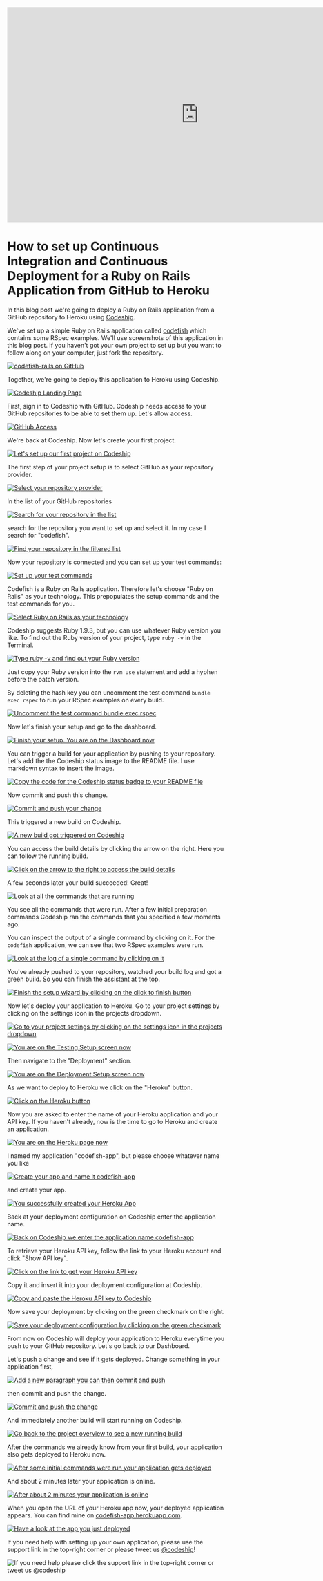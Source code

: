 












<iframe src="http://player.vimeo.com/video/" height="498" width="885" allowfullscreen="" frameborder="0"></iframe>

How to set up Continuous Integration and Continuous Deployment for a Ruby on Rails Application from GitHub to Heroku
======================

In this blog post we're going to deploy a Ruby on Rails application from a GitHub repository to Heroku using [Codeship][codeship].





We've set up a simple Ruby on Rails application called [codefish][codefish-repo] which contains some RSpec examples. We'll use screenshots of this application in this blog post. If you haven't got your own project to set up but you want to follow along on your computer, just fork the repository.

[![codefish-rails on GitHub][screenshot-repository]][screenshot-repository]





Together, we're going to deploy this application to Heroku using Codeship.

[![Codeship Landing Page][screenshot-codefish-landingpage]][screenshot-codefish-landingpage]

First, sign in to Codeship with GitHub. Codeship needs access to your GitHub repositories to be able to set them up. Let's allow access.

[![GitHub Access][screenshot-oauth]][screenshot-oauth]

We're back at Codeship. Now let's create your first project.

[![Let's set up our first project on Codeship][screenshot-codeship-welcome]][screenshot-codeship-welcome]





The first step of your project setup is to select GitHub as your repository provider.

[![Select your repository provider][screenshot-repo-provider-selection]][screenshot-repo-provider-selection]

In the list of your GitHub repositories

[![Search for your repository in the list][screenshot-repo-selection]][screenshot-repo-selection]

search for the repository you want to set up and select it. In my case I search for "codefish".

[![Find your repository in the filtered list][screenshot-repo-selection-filtered]][screenshot-repo-selection-filtered]

Now your repository is connected and you can set up your test commands:

[![Set up your test commands][screenshot-codeship-technology]][screenshot-codeship-technology]

Codefish is a Ruby on Rails application. Therefore let's choose "Ruby on Rails" as your technology. This prepopulates the setup commands and the test commands for you.

[![Select Ruby on Rails as your technology][screenshot-codeship-technology-selected]][screenshot-codeship-technology-selected]





Codeship suggests Ruby 1.9.3, but you can use whatever Ruby version you like. To find out the Ruby version of your project, type `ruby -v` in the Terminal.

[![Type ruby -v and find out your Ruby version][screenshot-technology-version]][screenshot-technology-version]

Just copy your Ruby version into the `rvm use` statement and add a hyphen before the patch version.

By deleting the hash key you can uncomment the test command `bundle exec rspec` to run your RSpec examples on every build.

[![Uncomment the test command `bundle exec rspec`][screenshot-test-commands]][screenshot-test-commands]





Now let's finish your setup and go to the dashboard.

[![Finish your setup. You are on the Dashboard now][screenshot-codeship-dasboard]][screenshot-codeship-dasboard]





You can trigger a build for your application by pushing to your repository. Let's add the the Codeship status image to the README file. I use markdown syntax to insert the image.

[![Copy the code for the Codeship status badge to your README file][screenshot-codeship-image]][screenshot-codeship-image]

Now commit and push this change.

[![Commit and push your change][screenshot-codeship-push]][screenshot-codeship-push]

This triggered a new build on Codeship.

[![A new build got triggered on Codeship][screenshot-first-build-running]][screenshot-first-build-running]

You can access the build details by clicking the arrow on the right. Here you can follow the running build.

[![Click on the arrow to the right to access the build details][screenshot-first-build-running-details]][screenshot-first-build-running-details]

A few seconds later your build succeeded! Great!

[![Look at all the commands that are running][screenshot-first-build-finished]][screenshot-first-build-finished]

You see all the commands that were run. After a few initial preparation commands Codeship ran the commands that you specified a few moments ago.





You can inspect the output of a single command by clicking on it. For the `codefish` application, we can see that two RSpec examples were run.

[![Look at the log of a single command by clicking on it][screenshot-build-log]][screenshot-build-log]





You've already pushed to your repository, watched your build log and got a green build. So you can finish the assistant at the top.

[![Finish the setup wizard by clicking on the click to finish button][screenshot-build-without-road-to-success]][screenshot-build-without-road-to-success]





Now let's deploy your application to Heroku. Go to your project settings by clicking on the settings icon in the projects dropdown.

[![Go to your project settings by clicking on the settings icon in the projects dropdown][screenshot-go-to-project-settings]][screenshot-go-to-project-settings]

[![You are on the Testing Setup screen now][screenshot-project-settings]][screenshot-project-settings]

Then navigate to the "Deployment" section.

[![You are on the Deployment Setup screen now][screenshot-deployment-settings]][screenshot-deployment-settings]

As we want to deploy to Heroku we click on the "Heroku" button.

[![Click on the Heroku button][screenshot-new-deployment]][screenshot-new-deployment]





Now you are asked to enter the name of your Heroku application and your API key. If you haven't already, now is the time to go to Heroku and create an application.

[![You are on the Heroku page now][screenshot-heroku-apps]][screenshot-heroku-apps]

I named my application "codefish-app", but please choose whatever name you like

[![Create your app and name it codefish-app][screenshot-create-heroku-app]][screenshot-create-heroku-app]

and create your app.

[![You successfully created your Heroku App][screenshot-heroku-app-created]][screenshot-heroku-app-created]

Back at your deployment configuration on Codeship enter the application name.

[![Back on Codeship we enter the application name codefish-app][screenshot-heroku-deployment-name]][screenshot-heroku-deployment-name]

To retrieve your Heroku API key, follow the link to your Heroku account and click "Show API key".

[![Click on the link to get your Heroku API key][screenshot-show-api-key]][screenshot-show-api-key]

Copy it and insert it into your deployment configuration at Codeship.





[![Copy and paste the Heroku API key to Codeship][screenshot-complete-deployment]][screenshot-complete-deployment]

Now save your deployment by clicking on the green checkmark on the right.

[![Save your deployment configuration by clicking on the green checkmark][screenshot-saved-deployment]][screenshot-saved-deployment]

From now on Codeship will deploy your application to Heroku everytime you push to your GitHub repository.
Let's go back to our Dashboard.





Let's push a change and see if it gets deployed. Change something in your application first,

[![Add a new paragraph you can then commit and push][screenshot-added-paragraph]][screenshot-added-paragraph]

then commit and push the change.

[![Commit and push the change][screenshot-commit-and-push-paragraph]][screenshot-commit-and-push-paragraph]





And immediately another build will start running on Codeship.

[![Go back to the project overview to see a new running build][screenshot-deploy-build-started]][screenshot-deploy-build-started]

After the commands we already know from your first build, your application also gets deployed to Heroku now.

[![After some initial commands were run your application gets deployed][screenshot-build-deployment]][screenshot-build-deployment]

And about 2 minutes later your application is online.

[![After about 2 minutes your application is online][screenshot-build-deployment-complete]][screenshot-build-deployment-complete]





When you open the URL of your Heroku app now, your deployed application appears. You can find mine on [codefish-app.herokuapp.com][codefish-live].

[![Have a look at the app you just deployed][screenshot-deployed-application]][screenshot-deployed-application]

If you need help with setting up your own application, please use the support link in the top-right corner or please tweet us [@codeship][codeship-twitter]!

![If you need help please click the support link in the top-right corner or tweet us @codeship][screenshot-build-deployment-complete]



 [codeship]: https://www.codeship.io/
 [codeship-twitter]: http://www.twitter.com/codeship
 
 [codefish-repo]: https://github.com/codeship-tutorials/codefish-rails
 
 
 [codefish-live]: http://codefish-app.herokuapp.com
 
 [screenshot-repository]: https://raw.githubusercontent.com/codeship/screencast-storyboards/rails-github-heroku/screenshots/github/codefish-rails/repository.png
 [screenshot-codefish-landingpage]: https://raw.githubusercontent.com/codeship/screencast-storyboards/rails-github-heroku/screenshots/codeship-landingpage.png
 [screenshot-oauth]: https://raw.githubusercontent.com/codeship/screencast-storyboards/rails-github-heroku/screenshots/github/oauth.png
 [screenshot-codeship-welcome]: https://raw.githubusercontent.com/codeship/screencast-storyboards/rails-github-heroku/screenshots/codeship-welcome.png
 [screenshot-repo-provider-selection]: https://raw.githubusercontent.com/codeship/screencast-storyboards/rails-github-heroku/screenshots/github/repo-provider-selection.png
 [screenshot-repo-selection]: https://raw.githubusercontent.com/codeship/screencast-storyboards/rails-github-heroku/screenshots/repo-selection.png
 [screenshot-repo-selection-filtered]: https://raw.githubusercontent.com/codeship/screencast-storyboards/rails-github-heroku/screenshots/rails/codefish-rails-selection-filtered.png
 [screenshot-codeship-technology]: https://raw.githubusercontent.com/codeship/screencast-storyboards/rails-github-heroku/screenshots/codeship-technology.png
 [screenshot-codeship-technology-selected]: https://raw.githubusercontent.com/codeship/screencast-storyboards/rails-github-heroku/screenshots/rails/codeship-technology.png
 [screenshot-technology-version]: https://raw.githubusercontent.com/codeship/screencast-storyboards/rails-github-heroku/screenshots/rails/technology-version.png
 [screenshot-test-commands]: https://raw.githubusercontent.com/codeship/screencast-storyboards/rails-github-heroku/screenshots/rails/test-commands.png
 [screenshot-codeship-dasboard]: https://raw.githubusercontent.com/codeship/screencast-storyboards/rails-github-heroku/screenshots/github/codefish-rails/codeship-dashboard.png
 [screenshot-codeship-image]: https://raw.githubusercontent.com/codeship/screencast-storyboards/rails-github-heroku/screenshots/rails/codeship-image.png
 [screenshot-codeship-push]: https://raw.githubusercontent.com/codeship/screencast-storyboards/rails-github-heroku/screenshots/github/codefish-rails/push.png
 [screenshot-first-build-running]: https://raw.githubusercontent.com/codeship/screencast-storyboards/rails-github-heroku/screenshots/rails/first-build-running.png
 [screenshot-first-build-running-details]: https://raw.githubusercontent.com/codeship/screencast-storyboards/rails-github-heroku/screenshots/github/codefish-rails/first-build-running-details.png
 [screenshot-first-build-finished]: https://raw.githubusercontent.com/codeship/screencast-storyboards/rails-github-heroku/screenshots/github/codefish-rails/first-build-finished.png
 [screenshot-build-log]: https://raw.githubusercontent.com/codeship/screencast-storyboards/rails-github-heroku/screenshots/github/codefish-rails/build-log.png
 [screenshot-build-without-road-to-success]: https://raw.githubusercontent.com/codeship/screencast-storyboards/rails-github-heroku/screenshots/github/codefish-rails/build-without-road-to-success.png
 [screenshot-go-to-project-settings]: https://raw.githubusercontent.com/codeship/screencast-storyboards/rails-github-heroku/screenshots/github/codefish-rails/go-to-project-settings.png
 [screenshot-project-settings]: https://raw.githubusercontent.com/codeship/screencast-storyboards/rails-github-heroku/screenshots/rails/project-settings.png
 [screenshot-deployment-settings]: https://raw.githubusercontent.com/codeship/screencast-storyboards/rails-github-heroku/screenshots/rails/deployment-settings.png
 [screenshot-new-deployment]: https://raw.githubusercontent.com/codeship/screencast-storyboards/rails-github-heroku/screenshots/rails/heroku/new-deployment.png
 [screenshot-heroku-apps]: https://raw.githubusercontent.com/codeship/screencast-storyboards/rails-github-heroku/screenshots/heroku/heroku-apps.png
 [screenshot-create-heroku-app]: https://raw.githubusercontent.com/codeship/screencast-storyboards/rails-github-heroku/screenshots/heroku/create-heroku-app.png
 [screenshot-heroku-app-created]: https://raw.githubusercontent.com/codeship/screencast-storyboards/rails-github-heroku/screenshots/heroku/heroku-app-created.png
 [screenshot-heroku-deployment-name]: https://raw.githubusercontent.com/codeship/screencast-storyboards/rails-github-heroku/screenshots/rails/heroku/heroku-deployment-name.png
 [screenshot-show-api-key]: https://raw.githubusercontent.com/codeship/screencast-storyboards/rails-github-heroku/screenshots/heroku/show-api-key.png
 [screenshot-complete-deployment]: https://raw.githubusercontent.com/codeship/screencast-storyboards/rails-github-heroku/screenshots/rails/heroku/complete-deployment.png
 [screenshot-saved-deployment]: https://raw.githubusercontent.com/codeship/screencast-storyboards/rails-github-heroku/screenshots/rails/heroku/saved-deployment.png
 [screenshot-added-paragraph]: https://raw.githubusercontent.com/codeship/screencast-storyboards/rails-github-heroku/screenshots/rails/added-paragraph.png
 [screenshot-commit-and-push-paragraph]: https://raw.githubusercontent.com/codeship/screencast-storyboards/rails-github-heroku/screenshots/github/rails/commit-and-push-paragraph.png
 [screenshot-deploy-build-started]: https://raw.githubusercontent.com/codeship/screencast-storyboards/rails-github-heroku/screenshots/rails/heroku/deploy-build-started.png
 [screenshot-build-deployment]: https://raw.githubusercontent.com/codeship/screencast-storyboards/rails-github-heroku/screenshots/rails/heroku/build-deployment.png
 [screenshot-build-deployment-complete]: https://raw.githubusercontent.com/codeship/screencast-storyboards/rails-github-heroku/screenshots/rails/heroku/build-deployment-complete.png
 [screenshot-deployed-application]: https://raw.githubusercontent.com/codeship/screencast-storyboards/rails-github-heroku/screenshots/rails/heroku/deployed-application.png
 [screenshot-select-post-hook]: https://raw.githubusercontent.com/codeship/screencast-storyboards/rails-github-heroku/screenshots/github/codefish-rails/select-post-hook.png
 [screenshot-paste-hook-url]: https://raw.githubusercontent.com/codeship/screencast-storyboards/rails-github-heroku/screenshots/github/codefish-rails/paste-hook-url.png
 [screenshot-hook-added]: https://raw.githubusercontent.com/codeship/screencast-storyboards/rails-github-heroku/screenshots/github/codefish-rails/hook-added.png
 [screenshot-deployment-username]: https://raw.githubusercontent.com/codeship/screencast-storyboards/rails-github-heroku/screenshots/rails/heroku/username.png
 [screenshot-create-deployment-token]: https://raw.githubusercontent.com/codeship/screencast-storyboards/rails-github-heroku/screenshots/rails/heroku/create-token.png
 [screenshot-add-deployment-config]: https://raw.githubusercontent.com/codeship/screencast-storyboards/rails-github-heroku/screenshots/heroku/add-config.png
 [screenshot-commit-and-push-deployment-config]: https://raw.githubusercontent.com/codeship/screencast-storyboards/rails-github-heroku/screenshots/github/codefish-rails/heroku/commit-and-push-deployment-config.png
 [screenshot-dotcloud-api-key]: https://raw.githubusercontent.com/codeship/screencast-storyboards/rails-github-heroku/screenshots/heroku/api-key.png
 [screenshot-dotcloud-deployment-api-key]: https://raw.githubusercontent.com/codeship/screencast-storyboards/rails-github-heroku/screenshots/rails/heroku/deployment-api-key.png
 [screenshot-dotcloud-yml]: https://raw.githubusercontent.com/codeship/screencast-storyboards/rails-github-heroku/screenshots/rails/heroku/dotcloud-yml.png
 [screenshot-dotcloud-wsgi-py]: https://raw.githubusercontent.com/codeship/screencast-storyboards/rails-github-heroku/screenshots/rails/heroku/wsgi-py.png
 [screenshot-deployment-documentation-page]: https://raw.githubusercontent.com/codeship/screencast-storyboards/rails-github-heroku/screenshots/rails/heroku/documentation-page.png
 [screenshot-empty-deployment]: https://raw.githubusercontent.com/codeship/screencast-storyboards/rails-github-heroku/screenshots/rails/heroku/empty-deployment.png
 [screenshot-deployment-home-page]: https://raw.githubusercontent.com/codeship/screencast-storyboards/rails-github-heroku/screenshots/heroku/home-page.png
 [screenshot-new-deployment-app]: https://raw.githubusercontent.com/codeship/screencast-storyboards/rails-github-heroku/screenshots/rails/heroku/new-deployment-app.png
 [screenshot-deployment-oauth]: https://raw.githubusercontent.com/codeship/screencast-storyboards/rails-github-heroku/screenshots/heroku/oauth.png
 [screenshot-app-yml]: https://raw.githubusercontent.com/codeship/screencast-storyboards/rails-github-heroku/screenshots/rails/heroku/app-yml.png
 [screenshot-install-tool]: https://raw.githubusercontent.com/codeship/screencast-storyboards/rails-github-heroku/screenshots/heroku/install-tool.png
 [screenshot-sign-in-to-deployment]: https://raw.githubusercontent.com/codeship/screencast-storyboards/rails-github-heroku/screenshots/heroku/sign-in-to-deployment.png
 [screenshot-create-api-token]: https://raw.githubusercontent.com/codeship/screencast-storyboards/rails-github-heroku/screenshots/heroku/create-api-token.png
 [screenshot-insert-api-token]: https://raw.githubusercontent.com/codeship/screencast-storyboards/rails-github-heroku/screenshots/heroku/insert-api-token.png
 [screenshot-look-up-url]: https://raw.githubusercontent.com/codeship/screencast-storyboards/rails-github-heroku/screenshots/heroku/look-up-url.png

